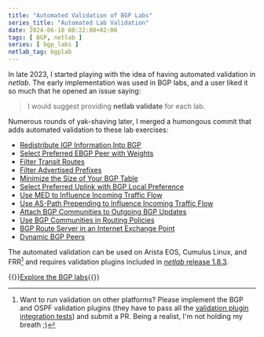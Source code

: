 ```yaml
---
title: "Automated Validation of BGP Labs"
series_title: "Automated Lab Validation"
date: 2024-06-18 08:22:00+02:00
tags: [ BGP, netlab ]
series: [ bgp_labs ]
netlab_tag: bgplab
---
```

In late 2023, I started playing with the idea of having automated validation in _netlab_. The early implementation was used in BGP labs, and a user liked it so much that he opened an issue saying:

> I would suggest providing **netlab validate** for each lab.

Numerous rounds of yak-shaving later, I merged a humongous commit that adds automated validation to these lab exercises:
<!--more-->
* [Redistribute IGP Information Into BGP](https://bgplabs.net/basic/5-redistribute/)
* [Select Preferred EBGP Peer with Weights](https://bgplabs.net/policy/1-weights/)
* [Filter Transit Routes](https://bgplabs.net/policy/2-stop-transit/)
* [Filter Advertised Prefixes](https://bgplabs.net/policy/3-prefix/)
* [Minimize the Size of Your BGP Table](https://bgplabs.net/policy/4-reduce/)
* [Select Preferred Uplink with BGP Local Preference](https://bgplabs.net/policy/5-local-preference/)
* [Use MED to Influence Incoming Traffic Flow](https://bgplabs.net/policy/6-med/)
* [Use AS-Path Prepending to Influence Incoming Traffic Flow](https://bgplabs.net/policy/7-prepend/)
* [Attach BGP Communities to Outgoing BGP Updates](https://bgplabs.net/policy/8-community-attach/)
* [Use BGP Communities in Routing Policies](https://bgplabs.net/policy/9-community-use/)
* [BGP Route Server in an Internet Exchange Point](https://bgplabs.net/session/5-routeserver/)
* [Dynamic BGP Peers](https://bgplabs.net/session/9-dynamic/)

The automated validation can be used on Arista EOS, Cumulus Linux, and FRR[^OP] and requires validation plugins included in [_netlab_ release 1.8.3](https://blog.ipspace.net/2024/06/netlab-1-8-3-rip-bgp.html).

[^OP]: Want to run validation on other platforms? Please implement the BGP and OSPF validation plugins (they have to pass all the [validation plugin integration tests](https://github.com/ipspace/netlab/tree/dev/tests/integration/validate)) and submit a PR. Being a realist, I'm not holding my breath ;)

{{<jump>}}[Explore the BGP labs](https://bgplabs.net/){{</jump>}}
